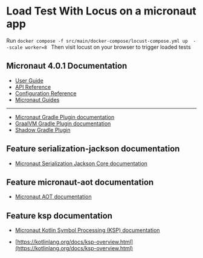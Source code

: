 # Load Test With Locus on a micronaut app
Run
`docker compose -f src/main/docker-compose/locust-compose.yml up  --scale worker=8
`
Then visit locust on your browser to trigger loaded tests



## Micronaut 4.0.1 Documentation

- [User Guide](https://docs.micronaut.io/4.0.1/guide/index.html)
- [API Reference](https://docs.micronaut.io/4.0.1/api/index.html)
- [Configuration Reference](https://docs.micronaut.io/4.0.1/guide/configurationreference.html)
- [Micronaut Guides](https://guides.micronaut.io/index.html)
---

- [Micronaut Gradle Plugin documentation](https://micronaut-projects.github.io/micronaut-gradle-plugin/latest/)
- [GraalVM Gradle Plugin documentation](https://graalvm.github.io/native-build-tools/latest/gradle-plugin.html)
- [Shadow Gradle Plugin](https://plugins.gradle.org/plugin/com.github.johnrengelman.shadow)
## Feature serialization-jackson documentation

- [Micronaut Serialization Jackson Core documentation](https://micronaut-projects.github.io/micronaut-serialization/latest/guide/)


## Feature micronaut-aot documentation

- [Micronaut AOT documentation](https://micronaut-projects.github.io/micronaut-aot/latest/guide/)


## Feature ksp documentation

- [Micronaut Kotlin Symbol Processing (KSP) documentation](https://docs.micronaut.io/latest/guide/#kotlin)

- [https://kotlinlang.org/docs/ksp-overview.html](https://kotlinlang.org/docs/ksp-overview.html)


